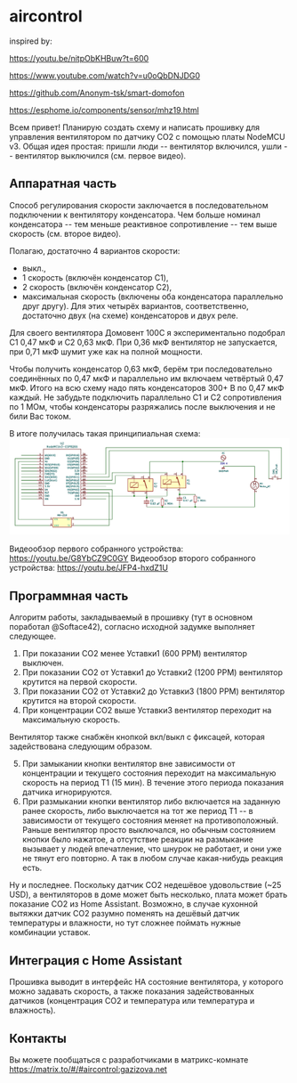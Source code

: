 # aircontrol
inspired by:

https://youtu.be/nitpObKHBuw?t=600

https://www.youtube.com/watch?v=u0oQbDNJDG0

https://github.com/Anonym-tsk/smart-domofon

https://esphome.io/components/sensor/mhz19.html

Всем привет! 
Планирую создать схему и написать прошивку для управления вентилятором по датчику CO2 с помощью платы NodeMCU v3. Общая идея простая: пришли люди -- вентилятор включился, ушли -- вентилятор выключился (см. первое видео). 

## Аппаратная часть
Способ регулирования скорости заключается в последовательном подключении к вентилятору конденсатора. Чем больше номинал конденсатора -- тем меньше реактивное сопротивление -- тем выше скорость (см. второе видео). 

Полагаю, достаточно 4 вариантов скорости: 
- выкл., 
- 1 скорость (включён конденсатор C1), 
- 2 скорость (включён конденсатор C2), 
- максимальная скорость (включены оба конденсатора параллельно друг другу). Для этих четырёх вариантов, соответственно, достаточно двух (на схеме) конденсаторов и двух реле. 

Для своего вентилятора Домовент 100С я экспериментально подобрал C1 0,47 мкФ и C2 0,63 мкФ. При 0,36 мкФ вентилятор не запускается, при 0,71 мкФ шумит уже как на полной мощности. 

Чтобы получить конденсатор 0,63 мкФ, берём три последовательно соединённых по 0,47 мкФ и параллельно им включаем четвёртый 0,47 мкФ. Итого на всю схему надо пять конденсаторов 300+ В по 0,47 мкФ каждый. Не забудьте подключить параллельно C1 и C2 сопротивления по 1 МОм, чтобы конденсаторы разряжались после выключения и не били Вас током. 

В итоге получилась такая принципиальная схема:
![Schema](https://github.com/f1egmatik/aircontrol/raw/master/eeschema.png)

Видеообзор первого собранного устройства: https://youtu.be/G8YbCZ9C0GY 
Видеообзор второго собранного устройства: https://youtu.be/JFP4-hxdZ1U 

## Программная часть
Алгоритм работы, закладываемый в прошивку (тут в основном поработал @Softace42), согласно исходной задумке выполняет следующее. 

1. При показании CO2 менее Уставки1 (600 PPM) вентилятор выключен. 
2. При показании CO2 от Уставки1 до Уставки2 (1200 PPM) вентилятор крутится на первой скорости. 
3. При показании CO2 от Уставки2 до Уставки3 (1800 PPM) вентилятор крутится на второй скорости. 
4. При концентрации CO2 выше Уставки3 вентилятор переходит на максимальную скорость. 

Вентилятор также снабжён кнопкой вкл/выкл с фиксацей, которая задействована следующим образом. 

5. При замыкании кнопки вентилятор вне зависимости от концентрации и текущего состояния переходит на максимальную скорость на период T1 (15 мин). В течение этого периода показания датчика игнорируются. 
6. При размыкании кнопки вентилятор либо включается на заданную ранее скорость, либо выключается на тот же период T1 -- в зависимости от текущего состояния меняет на противоположный. Раньше вентилятор просто выключался, но обычным состоянием кнопки было нажатое, а отсутствие реакции на размыкание вызывает у людей впечатление, что шнурок не работает, и они уже не тянут его повторно. А так в любом случае какая-нибудь реакция есть.  

Ну и последнее. Поскольку датчик CO2 недешёвое удовольствие (~25 USD), а вентиляторов в доме может быть несколько, плата может брать показание CO2 из Home Assistant. Возможно, в случае кухонной вытяжки датчик CO2 разумно поменять на дешёвый датчик температуры и влажности, но тут сложнее поймать нужные комбинации уставок. 

## Интеграция с Home Assistant 
Прошивка выводит в интерфейс HA состояние вентилятора, у которого можно задавать скорость, а также показания задействованных датчиков (концентрация СO2 и температура или температура и влажность). 

## Контакты
Вы можете пообщаться с разработчиками в матрикс-комнате https://matrix.to/#/#aircontrol:gazizova.net

